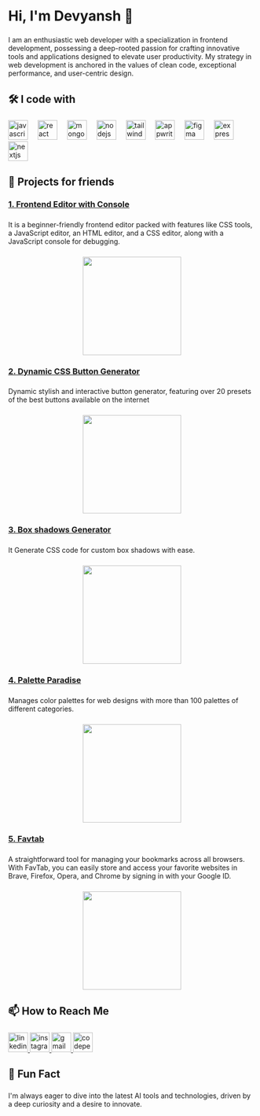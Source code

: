 <h1 align="left">Hi, I'm Devyansh 👋</h1>

###

<p align="left">I am an enthusiastic web developer with a specialization in frontend development, possessing a deep-rooted passion for crafting innovative tools and applications designed to elevate user productivity. My strategy in web development is anchored in the values of clean code, exceptional performance, and user-centric design.</p>

###

<h2 align="left">🛠️ I code with</h2>

###

<div align="left">
  <img src="https://skillicons.dev/icons?i=js" height="40" alt="javascript logo"  />
  <img width="12" />
  <img src="https://skillicons.dev/icons?i=react" height="40" alt="react logo"  />
  <img width="12" />
  <img src="https://skillicons.dev/icons?i=mongodb" height="40" alt="mongodb logo"  />
  <img width="12" />
  <img src="https://skillicons.dev/icons?i=nodejs" height="40" alt="nodejs logo"  />
  <img width="12" />
  <img src="https://skillicons.dev/icons?i=tailwind" height="40" alt="tailwindcss logo"  />
  <img width="12" />
  <img src="https://skillicons.dev/icons?i=appwrite" height="40" alt="appwrite logo"  />
  <img width="12" />
  <img src="https://skillicons.dev/icons?i=figma" height="40" alt="figma logo"  />
  <img width="12" />
  <img src="https://skillicons.dev/icons?i=express" height="40" alt="express logo"  />
  <img width="12" />
  <img src="https://skillicons.dev/icons?i=nextjs" height="40" alt="nextjs logo"  />
</div>

###
 <h2 align="left">🌟 Projects for friends</h2>

###

<a target="_blank" href="https://editor.devvarena.com/">
 <h3 align="left">1. Frontend Editor with Console</h3>
</a>

###

<p align="left">It is a beginner-friendly frontend editor packed with features like CSS tools, a JavaScript editor, an HTML editor, and a CSS editor, along with a JavaScript console for debugging.</p>

###

<div align="center">
 <img height="200" src="https://res.cloudinary.com/dihmxyzsf/image/upload/v1717927248/Screenshot_2024-03-28_175647_mfpdjb.png" />
</div>

###

<a target="_blank" href="https://palette-paradise.devvarena.com/">
 <h3 align="left">2. Dynamic CSS Button Generator</h3>
</a>

###

<p align="left">Dynamic stylish and interactive button generator, featuring over 20 presets of the best buttons available on the internet</p>

###

<div align="center">
 <img height="200" src="https://res.cloudinary.com/dihmxyzsf/image/upload/v1717927248/Screenshot_2024-03-28_195824_lka6un.png" />
</div>

###

<a target="_blank" href="https://box-shadows.devvarena.com/">
 <h3 align="left">3. Box shadows Generator</h3>
</a>

###

<p align="left">It Generate CSS code for custom box shadows with ease.</p>

###

<div align="center">
 <img height="200" src="https://res.cloudinary.com/dihmxyzsf/image/upload/v1717927248/Screenshot_2024-03-28_200100_wxas02.png" />
</div>

###

<a target="_blank" href="https://palette-paradise.devvarena.com/">
 <h3 align="left">4. Palette Paradise</h3>
</a>

###

<p align="left">Manages color palettes for web designs with more than 100 palettes of different categories.</p>

###

<div align="center">
 <img height="200" src="https://res.cloudinary.com/dihmxyzsf/image/upload/v1717927248/Screenshot_2024-03-28_195909_oennsr.png" />
</div>

###

<a target="_blank" href="https://favtab.devvarena.com/">
 <h3 align="left">5. Favtab</h3>
</a>

###

<p align="left">A straightforward tool for managing your bookmarks across all browsers. With FavTab, you can easily store and access your favorite websites in Brave, Firefox, Opera, and Chrome by signing in with your Google ID.</p>

###

<div align="center">
 <img height="200" src="https://res.cloudinary.com/dihmxyzsf/image/upload/v1717927248/Screenshot_2024-03-28_200145_ztxaej.png" />
</div>

###

###

<h2 align="left">📫 How to Reach Me</h2>

###

<div align="left">
  <a href="https://www.linkedin.com/in/devyansh-yadav" target="_blank">
    <img src="https://img.shields.io/static/v1?message=LinkedIn&logo=linkedin&label=&color=0077B5&logoColor=white&labelColor=&style=for-the-badge" height="40" alt="linkedin logo"  />
  </a>
  <a href="https://www.instagram.com/devyanshyadavv/" target="_blank">
    <img src="https://img.shields.io/static/v1?message=Instagram&logo=instagram&label=&color=E4405F&logoColor=white&labelColor=&style=for-the-badge" height="40" alt="instagram logo"  />
  </a>
 <a href="mailto:devyanshdeveloper@gmail.com" target="_blank">
    <img src="https://img.shields.io/static/v1?message=Gmail&logo=gmail&label=&color=D14836&logoColor=white&labelColor=&style=for-the-badge" height="40" alt="gmail logo" />
</a>
  <a href="https://codepen.io/Devyansh-coder" target="_blank">
    <img src="https://img.shields.io/static/v1?message=Codepen&logo=codepen&label=&color=000000&logoColor=white&labelColor=&style=for-the-badge" height="40" alt="codepen logo"  />
  </a>
</div>

###

<h2 align="left">🎉 Fun Fact</h2>

###

<p align="left">I'm always eager to dive into the latest AI tools and technologies, driven by a deep curiosity and a desire to innovate.</p>

###
